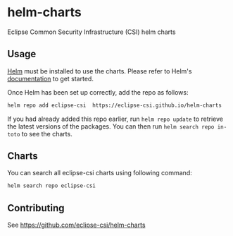 # helm-charts

Eclipse Common Security Infrastructure (CSI) helm charts

## Usage

[Helm](https://helm.sh) must be installed to use the charts.  Please refer to
Helm's [documentation](https://helm.sh/docs) to get started.

Once Helm has been set up correctly, add the repo as follows:

```bash
helm repo add eclipse-csi  https://eclipse-csi.github.io/helm-charts
```

If you had already added this repo earlier, run `helm repo update` to retrieve
the latest versions of the packages.  You can then run `helm search repo
in-toto` to see the charts.

## Charts

You can search all eclipse-csi charts using following command:

```bash
helm search repo eclipse-csi
```

## Contributing

See https://github.com/eclipse-csi/helm-charts
